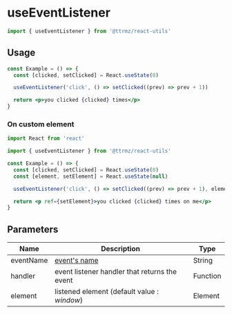 # useEventListener

```jsx
import { useEventListener } from '@ttrmz/react-utils'
```

## Usage

```jsx
const Example = () => {
  const [clicked, setClicked] = React.useState(0)

  useEventListener('click', () => setClicked((prev) => prev + 1))

  return <p>you clicked {clicked} times</p>
}
```

### On custom element

```jsx
import React from 'react'

import { useEventListener } from '@ttrmz/react-utils'

const Example = () => {
  const [clicked, setClicked] = React.useState(0)
  const [element, setElement] = React.useState(null)

  useEventListener('click', () => setClicked((prev) => prev + 1), element)

  return <p ref={setElement}>you clicked {clicked} times on me</p>
}
```

## Parameters

| Name      | Description                                                         | Type     |
| --------- | ------------------------------------------------------------------- | -------- |
| eventName | [event's name](https://developer.mozilla.org/en-US/docs/Web/Events) | String   |
| handler   | event listener handler that returns the event                       | Function |
| element   | listened element (default value : _window_)                         | Element  |
